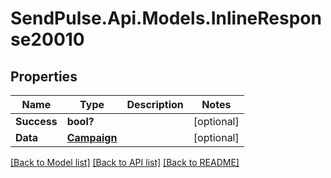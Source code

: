 # SendPulse.Api.Models.InlineResponse20010
## Properties

Name | Type | Description | Notes
------------ | ------------- | ------------- | -------------
**Success** | **bool?** |  | [optional] 
**Data** | [**Campaign**](Campaign.md) |  | [optional] 

[[Back to Model list]](../README.md#documentation-for-models) [[Back to API list]](../README.md#documentation-for-api-endpoints) [[Back to README]](../README.md)

